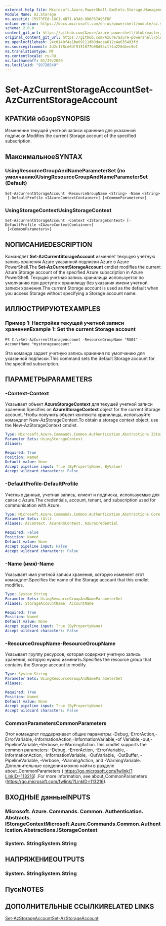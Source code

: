 ```yaml
---
external help file: Microsoft.Azure.PowerShell.Cmdlets.Storage.Management.dll-Help.xml
Module Name: Az.Storage
ms.assetid: 15973FE8-16C1-4B71-A3A8-6D6F67A96FDF
online version: https://docs.microsoft.com/en-us/powershell/module/az.storage/set-azcurrentstorageaccount
schema: 2.0.0
content_git_url: https://github.com/Azure/azure-powershell/blob/master/src/Storage/Storage.Management/help/Set-AzCurrentStorageAccount.md
original_content_git_url: https://github.com/Azure/azure-powershell/blob/master/src/Storage/Storage.Management/help/Set-AzCurrentStorageAccount.md
ms.openlocfilehash: 24c0140f4a1ba09111db0dacaa612c4a635493fd
ms.sourcegitcommit: 4d2c178cd6df9151877b08d54c1f4a228dbec9d1
ms.translationtype: MT
ms.contentlocale: ru-RU
ms.lasthandoff: 01/29/2020
ms.locfileid: "93728549"
---
```

# <span data-ttu-id="61a4f-101">Set-AzCurrentStorageAccount</span><span class="sxs-lookup"><span data-stu-id="61a4f-101">Set-AzCurrentStorageAccount</span></span>

## <span data-ttu-id="61a4f-102">КРАТКИй обзор</span><span class="sxs-lookup"><span data-stu-id="61a4f-102">SYNOPSIS</span></span>
<span data-ttu-id="61a4f-103">Изменение текущей учетной записи хранения для указанной подписки.</span><span class="sxs-lookup"><span data-stu-id="61a4f-103">Modifies the current Storage account of the specified subscription.</span></span>

## <span data-ttu-id="61a4f-104">Максимальное</span><span class="sxs-lookup"><span data-stu-id="61a4f-104">SYNTAX</span></span>

### <span data-ttu-id="61a4f-105">UsingResourceGroupAndNameParameterSet (по умолчанию)</span><span class="sxs-lookup"><span data-stu-id="61a4f-105">UsingResourceGroupAndNameParameterSet (Default)</span></span>
```
Set-AzCurrentStorageAccount -ResourceGroupName <String> -Name <String>
 [-DefaultProfile <IAzureContextContainer>] [<CommonParameters>]
```

### <span data-ttu-id="61a4f-106">UsingStorageContext</span><span class="sxs-lookup"><span data-stu-id="61a4f-106">UsingStorageContext</span></span>
```
Set-AzCurrentStorageAccount -Context <IStorageContext> [-DefaultProfile <IAzureContextContainer>]
 [<CommonParameters>]
```

## <span data-ttu-id="61a4f-107">NОПИСАНИЕ</span><span class="sxs-lookup"><span data-stu-id="61a4f-107">DESCRIPTION</span></span>
<span data-ttu-id="61a4f-108">Командлет **Set-AzCurrentStorageAccount** изменяет текущую учетную запись хранения Azure указанной подписки Azure в Azure PowerShell.</span><span class="sxs-lookup"><span data-stu-id="61a4f-108">The **Set-AzCurrentStorageAccount** cmdlet modifies the current Azure Storage account of the specified Azure subscription in Azure PowerShell.</span></span>
<span data-ttu-id="61a4f-109">Текущая учетная запись хранилища используется по умолчанию при доступе к хранилищу без указания имени учетной записи хранения.</span><span class="sxs-lookup"><span data-stu-id="61a4f-109">The current Storage account is used as the default when you access Storage without specifying a Storage account name.</span></span>

## <span data-ttu-id="61a4f-110">ИЛЛЮСТРИРУЮТ</span><span class="sxs-lookup"><span data-stu-id="61a4f-110">EXAMPLES</span></span>

### <span data-ttu-id="61a4f-111">Пример 1: Настройка текущей учетной записи хранения</span><span class="sxs-lookup"><span data-stu-id="61a4f-111">Example 1: Set the current Storage account</span></span>
```
PS C:\>Set-AzCurrentStorageAccount -ResourceGroupName "RG01" -AccountName "mystorageaccount"
```

<span data-ttu-id="61a4f-112">Эта команда задает учетную запись хранения по умолчанию для указанной подписки.</span><span class="sxs-lookup"><span data-stu-id="61a4f-112">This command sets the default Storage account for the specified subscription.</span></span>

## <span data-ttu-id="61a4f-113">ПАРАМЕТРЫ</span><span class="sxs-lookup"><span data-stu-id="61a4f-113">PARAMETERS</span></span>

### <span data-ttu-id="61a4f-114">-Context</span><span class="sxs-lookup"><span data-stu-id="61a4f-114">-Context</span></span>
<span data-ttu-id="61a4f-115">Указывает объект **AzureStorageContext** для текущей учетной записи хранения.</span><span class="sxs-lookup"><span data-stu-id="61a4f-115">Specifies an **AzureStorageContext** object for the current Storage account.</span></span>
<span data-ttu-id="61a4f-116">Чтобы получить объект контекста хранилища, используйте командлет New-AzStorageContext.</span><span class="sxs-lookup"><span data-stu-id="61a4f-116">To obtain a storage context object, use the New-AzStorageContext cmdlet.</span></span>

```yaml
Type: Microsoft.Azure.Commands.Common.Authentication.Abstractions.IStorageContext
Parameter Sets: UsingStorageContext
Aliases:

Required: True
Position: Named
Default value: None
Accept pipeline input: True (ByPropertyName, ByValue)
Accept wildcard characters: False
```

### <span data-ttu-id="61a4f-117">-DefaultProfile</span><span class="sxs-lookup"><span data-stu-id="61a4f-117">-DefaultProfile</span></span>
<span data-ttu-id="61a4f-118">Учетные данные, учетная запись, клиент и подписка, используемые для связи с Azure.</span><span class="sxs-lookup"><span data-stu-id="61a4f-118">The credentials, account, tenant, and subscription used for communication with Azure.</span></span>

```yaml
Type: Microsoft.Azure.Commands.Common.Authentication.Abstractions.Core.IAzureContextContainer
Parameter Sets: (All)
Aliases: AzContext, AzureRmContext, AzureCredential

Required: False
Position: Named
Default value: None
Accept pipeline input: False
Accept wildcard characters: False
```

### <span data-ttu-id="61a4f-119">-Name (имя)</span><span class="sxs-lookup"><span data-stu-id="61a4f-119">-Name</span></span>
<span data-ttu-id="61a4f-120">Указывает имя учетной записи хранения, которую изменяет этот командлет.</span><span class="sxs-lookup"><span data-stu-id="61a4f-120">Specifies the name of the Storage account that this cmdlet modifies.</span></span>

```yaml
Type: System.String
Parameter Sets: UsingResourceGroupAndNameParameterSet
Aliases: StorageAccountName, AccountName

Required: True
Position: Named
Default value: None
Accept pipeline input: True (ByPropertyName)
Accept wildcard characters: False
```

### <span data-ttu-id="61a4f-121">-ResourceGroupName</span><span class="sxs-lookup"><span data-stu-id="61a4f-121">-ResourceGroupName</span></span>
<span data-ttu-id="61a4f-122">Указывает группу ресурсов, которая содержит учетную запись хранения, которую нужно изменить.</span><span class="sxs-lookup"><span data-stu-id="61a4f-122">Specifies the resource group that contains the Storage account to modify.</span></span>

```yaml
Type: System.String
Parameter Sets: UsingResourceGroupAndNameParameterSet
Aliases:

Required: True
Position: Named
Default value: None
Accept pipeline input: True (ByPropertyName)
Accept wildcard characters: False
```

### <span data-ttu-id="61a4f-123">CommonParameters</span><span class="sxs-lookup"><span data-stu-id="61a4f-123">CommonParameters</span></span>
<span data-ttu-id="61a4f-124">Этот командлет поддерживает общие параметры:-Debug,-ErrorAction,-ErrorVariable,-InformationAction,-InformationVariable,-of Variable,-out,-PipelineVariable,-Verbose, и-WarningAction.</span><span class="sxs-lookup"><span data-stu-id="61a4f-124">This cmdlet supports the common parameters: -Debug, -ErrorAction, -ErrorVariable, -InformationAction, -InformationVariable, -OutVariable, -OutBuffer, -PipelineVariable, -Verbose, -WarningAction, and -WarningVariable.</span></span> <span data-ttu-id="61a4f-125">Дополнительные сведения можно найти в разделе about_CommonParameters ( https://go.microsoft.com/fwlink/?LinkID=113216) .</span><span class="sxs-lookup"><span data-stu-id="61a4f-125">For more information, see about_CommonParameters (https://go.microsoft.com/fwlink/?LinkID=113216).</span></span>

## <span data-ttu-id="61a4f-126">ВХОДНЫЕ данные</span><span class="sxs-lookup"><span data-stu-id="61a4f-126">INPUTS</span></span>

### <span data-ttu-id="61a4f-127">Microsoft. Azure. Commands. Common. Authentication. Abstracts. IStorageContext</span><span class="sxs-lookup"><span data-stu-id="61a4f-127">Microsoft.Azure.Commands.Common.Authentication.Abstractions.IStorageContext</span></span>

### <span data-ttu-id="61a4f-128">System. String</span><span class="sxs-lookup"><span data-stu-id="61a4f-128">System.String</span></span>

## <span data-ttu-id="61a4f-129">НАПРЯЖЕНИЕ</span><span class="sxs-lookup"><span data-stu-id="61a4f-129">OUTPUTS</span></span>

### <span data-ttu-id="61a4f-130">System. String</span><span class="sxs-lookup"><span data-stu-id="61a4f-130">System.String</span></span>

## <span data-ttu-id="61a4f-131">Пуск</span><span class="sxs-lookup"><span data-stu-id="61a4f-131">NOTES</span></span>

## <span data-ttu-id="61a4f-132">ДОПОЛНИТЕЛЬНЫЕ ССЫЛКИ</span><span class="sxs-lookup"><span data-stu-id="61a4f-132">RELATED LINKS</span></span>

[<span data-ttu-id="61a4f-133">Set-AzStorageAccount</span><span class="sxs-lookup"><span data-stu-id="61a4f-133">Set-AzStorageAccount</span></span>](./Set-AzStorageAccount.md)


